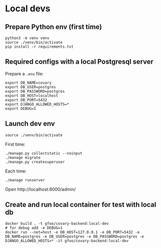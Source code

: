 # Local devs


## Prepare Python env (first time)

```
python3 -m venv venv
source ./venv/bin/activate
pip install -r requirements.txt
```

## Required configs with a local Postgresql server

Prepare a `.env` file:

```
export DB_NAME=covary
export DB_USER=postgres
export DB_PASSWORD=postgres
export DB_HOST=localhost
export DB_PORT=5432
export DJANGO_ALLOWED_HOSTS=*
export DEBUG=1
```

## Launch dev env

```
source ./venv/bin/activate
```

First time:

```
./manage.py collectstatic --noinput
./manage migrate
./manage.py createsuperuser
```

Each time:
```
./manage runserver
```


Open http://localhost:8000/admin/

## Create and run local container for test with local db

```
docker build . -t gfoo/covary-backend:local-dev
# for debug add -e DEBUG=1
docker run --net=host -e DB_HOST=127.0.0.1 -e DB_PORT=5432 -e DB_NAME=postgres -e DB_USER=postgres -e DB_PASSWORD=postgres -e DJANGO_ALLOWED_HOSTS=* -it gfoo/covary-backend:local-dev
```
